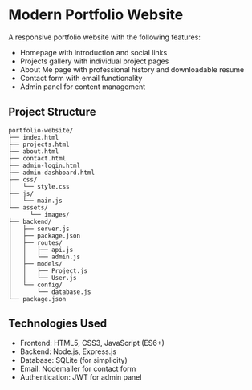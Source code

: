# Modern Portfolio Website

A responsive portfolio website with the following features:
- Homepage with introduction and social links
- Projects gallery with individual project pages
- About Me page with professional history and downloadable resume
- Contact form with email functionality
- Admin panel for content management

## Project Structure
```
portfolio-website/
├── index.html
├── projects.html
├── about.html
├── contact.html
├── admin-login.html
├── admin-dashboard.html
├── css/
│   └── style.css
├── js/
│   └── main.js
└── assets/
      └── images/
├── backend/
│   ├── server.js
│   ├── package.json
│   ├── routes/
│   │   ├── api.js
│   │   └── admin.js
│   ├── models/
│   │   ├── Project.js
│   │   └── User.js
│   └── config/
│       └── database.js
└── package.json
```

## Technologies Used
- Frontend: HTML5, CSS3, JavaScript (ES6+)
- Backend: Node.js, Express.js
- Database: SQLite (for simplicity)
- Email: Nodemailer for contact form
- Authentication: JWT for admin panel

